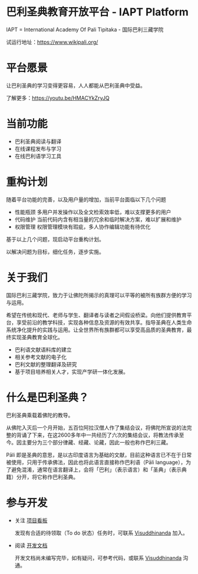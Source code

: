 # 巴利圣典教育开放平台 - IAPT Platform

IAPT = International Academy Of Pali Tipitaka - 国际巴利三藏学院

试运行地址：https://www.wikipali.org/

# 平台愿景

让巴利圣典的学习变得更容易，人人都能从巴利圣典中受益。

了解更多：https://youtu.be/HMACYkZryJQ

# 当前功能

- 巴利圣典阅读与翻译
- 在线课程发布与学习
- 在线巴利语学习工具

# 重构计划

随着平台功能的完善，以及用户量的增加，当前平台面临以下几个问题

- 性能瓶颈
  多用户并发操作以及全文检索效率低，难以支撑更多的用户
- 代码维护
  当前代码内含有相当量的冗余和临时解决方案，难以扩展和维护
- 权限管理
  权限管理模块有瑕疵，多人协作编辑功能有待优化

基于以上几个问题，现启动平台重构计划。

以解决问题为目标，细化任务，逐步实施。

# 关于我们

国际巴利三藏学院，致力于让佛陀所揭示的真理可以平等的被所有族群方便的学习与运用。

希望在传统和现代、老师与学生、翻译者与读者之间假设桥梁。向他们提供教育平台，享受前沿的教学科技，实现各种信息及资源的有效共享。指导圣典在人类生命系统净化提升的实践与运用。让全世界所有族群都可以享受高品质的圣典教育，最终实现圣典教育全球化。

- 巴利语文献语料库的建立
- 相关参考文献的电子化
- 巴利文献的整理翻译及研究
- 基于项目培养相关人才，实现产学研一体化发展。

# 什么是巴利圣典？

巴利圣典乘载着佛陀的教导。

从佛陀入灭后一个月开始，五百位阿拉汉僧人作了集结会议，将佛陀所宣说的法完整的背诵了下来，在这2600多年中一共经历了六次的集结会议，将教法传承至今。因主要分为三个部分律藏、经藏、论藏，因此一般也称作巴利三藏。

Pāli 即是圣典的意思，是以古印度语言为基础的文献，目前这种语言已不在于日常被使用，只用于传承佛法，因此也将此语言直接称作巴利语（Pāli language），为了避免混淆，通常在语言翻译上，会将「巴利」（表示语言）和「圣典」（表示典籍）分开，将它称作巴利圣典。

# 参与开发

- 关注 [项目看板](https://github.com/orgs/iapt-platform/projects/5)

    发现有合适的待领取（To do 状态）任务时，可联系 [Visuddhinanda](mailto:visuddhinanda@gmail.com "Email") 加入。

- 阅读 [开发文档](./documents/README.md
)

    开发文档尚未编写完毕，如有疑问，可参考代码，或联系 [Visuddhinanda](mailto:visuddhinanda@gmail.com "Email") 沟通。
